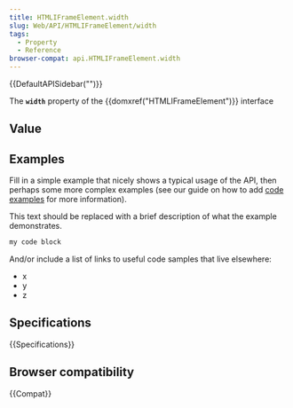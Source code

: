 ```yaml
---
title: HTMLIFrameElement.width
slug: Web/API/HTMLIFrameElement/width
tags:
  - Property
  - Reference
browser-compat: api.HTMLIFrameElement.width
---
```

{{DefaultAPISidebar("")}}

The **`width`** property of the {{domxref("HTMLIFrameElement")}} interface 

## Value



## Examples

Fill in a simple example that nicely shows a typical usage of the API, then perhaps some more complex examples (see our guide on how to add [code examples](/en-US/docs/MDN/Contribute/Structures/Code_examples) for more information).

This text should be replaced with a brief description of what the example demonstrates.

```js
my code block
```

And/or include a list of links to useful code samples that live elsewhere:

*   x
*   y
*   z

## Specifications

{{Specifications}}

## Browser compatibility

{{Compat}}


